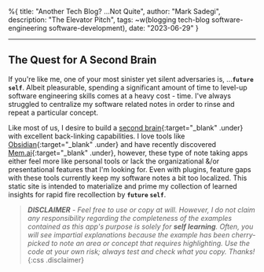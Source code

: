 %{
  title: "Another Tech Blog? ...Not Quite",
  author: "Mark Sadegi",
  description: "The Elevator Pitch",
  tags: ~w(blogging tech-blog software-engineering software-development),
  date: "2023-06-29"
}

---

## The Quest for A Second Brain

If you're like me, one of your most sinister yet silent adversaries is, ...**`future` `self`**. Albeit pleasurable, spending a significant amount of time to level-up software engineering skills comes at a heavy cost - time. I've always struggled to centralize my software related notes in order to rinse and repeat a particular concept.

Like most of us, I desire to build a [second brain](https://www.buildingasecondbrain.com){:target="_blank" .under} with excellent back-linking capabilities. I love tools like [Obsidian](https://obsidian.md){:target="_blank" .under} and have recently discovered [Mem.ai](https://get.mem.ai){:target="_blank" .under}, however, these type of note taking apps either feel more like personal tools or lack the organizational &/or presentational features that I'm looking for. Even with plugins, feature gaps with these tools currently keep my software notes a bit too localized. This static site is intended to materialize and prime my collection of learned insights for rapid fire recollection by **`future` `self`**.

>_**DISCLAIMER** - Feel free to use or copy at will. However, I do not claim any responsibility regarding the completeness of the examples contained as this app's purpose is solely for **self learning**. Often, you will see impartial explanations because the example has been cherry-picked to note an area or concept that requires highlighting. Use the code at your own risk; always test and check what you copy. Thanks!_
>{:css .disclaimer}